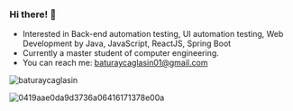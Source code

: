 ### Hi there! 👋


- Interested in Back-end automation testing, UI automation testing, Web Development by Java, JavaScript, ReactJS, Spring Boot
- Currently a master student of computer engineering.
- You can reach me: baturaycaglasin01@gmail.com


<p><img align="center" src="https://github-readme-stats.vercel.app/api/top-langs?username=baturaycaglasin&show_icons=true&locale=en&layout=compact" alt="baturaycaglasin" /></p>

![0419aae0da9d3736a06416171378e00a](https://user-images.githubusercontent.com/50776056/165552469-d9b27b96-2805-407d-b897-dd12a39f0db6.gif)



